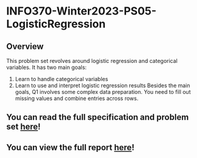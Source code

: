 # INFO370-Winter2023-PS05-LogisticRegression

## Overview
This problem set revolves around logistic regression and categorical variables. It has two main goals:
1. Learn to handle categorical variables
2. Learn to use and interpret logistic regression results
Besides the main goals, Q1 involves some complex data preparation. You need to fill out missing values and combine entries across rows.

## You can read the full specification and problem set [here](https://github.com/zkornas/INFO370-Winter2023-PS05-LogisticRegression/blob/main/ps05-categoricals-logit.pdf)!

## You can view the full report [here](https://zkornas.github.io/INFO370-Winter2023-PS05-LogisticRegression/)!
